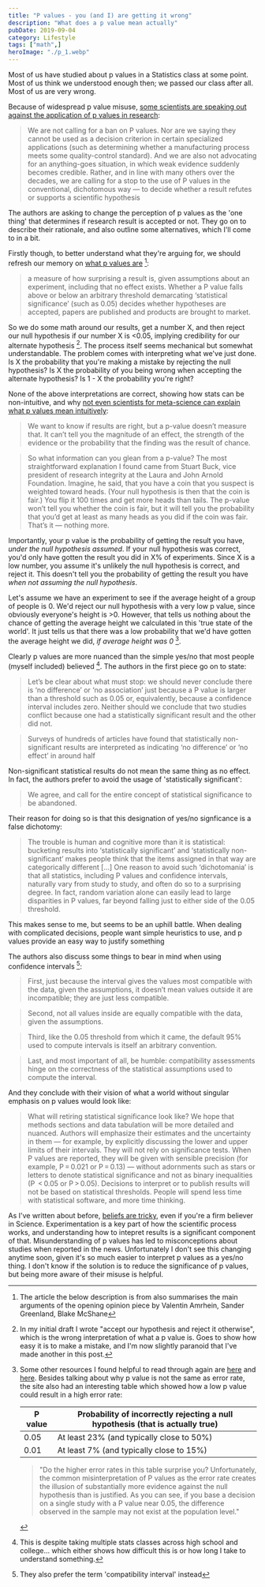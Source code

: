 ```yaml
---
title: "P values - you (and I) are getting it wrong"
description: "What does a p value mean actually"
pubDate: 2019-09-04
category: Lifestyle
tags: ["math",]
heroImage: "./p_1.webp"
---
```


Most of us have studied about p values in a Statistics class at some point. Most of us think we understood enough then; we passed our class after all. Most of us are very wrong. 

Because of widespread p value misuse, [some scientists are speaking out against the application of p values in research](https://www.nature.com/articles/d41586-019-00857-9 "against p values"):

> We are not calling for a ban on P values. Nor are we saying they cannot be used as a decision criterion in certain specialized applications (such as determining whether a manufacturing process meets some quality-control standard). And we are also not advocating for an anything-goes situation, in which weak evidence suddenly becomes credible. Rather, and in line with many others over the decades, we are calling for a stop to the use of P values in the conventional, dichotomous way — to decide whether a result refutes or supports a scientific hypothesis

The authors are asking to change the perception of p values as the 'one thing' that determines if research result is accepted or not. They go on to describe their rationale, and also outline some alternatives, which I'll come to in a bit.

Firstly though, to better understand what they're arguing for, we should refresh our memory on [what p values are](https://www.nature.com/articles/d41586-019-00874-8 "p values") [^1]: 

> a measure of how surprising a result is, given assumptions about an experiment, including that no effect exists. Whether a P value falls above or below an arbitrary threshold demarcating ‘statistical significance’ (such as 0.05) decides whether hypotheses are accepted, papers are published and products are brought to market.

So we do some math around our results, get a number X, and then reject our null hypothesis if our number X is <0.05, implying credibility for our alternate hypothesis [^2]. The process itself seems mechanical but somewhat understandable. The problem comes with interpreting what we've just done. Is X the probability that you're making a mistake by rejecting the null hypothesis? Is X the probability of you being wrong when accepting the alternate hypothesis? Is 1 - X the probability you're right?  

None of the above interpretations are correct, showing how stats can be non-intuitive, and why [not even scientists for meta-science can explain what p values mean intuitively](https://fivethirtyeight.com/features/not-even-scientists-can-easily-explain-p-values/? "easily explain"):

> We want to know if results are right, but a p-value doesn’t measure that. It can’t tell you the magnitude of an effect, the strength of the evidence or the probability that the finding was the result of chance.

> So what information can you glean from a p-value? The most straightforward explanation I found came from Stuart Buck, vice president of research integrity at the Laura and John Arnold Foundation. Imagine, he said, that you have a coin that you suspect is weighted toward heads. (Your null hypothesis is then that the coin is fair.) You flip it 100 times and get more heads than tails. The p-value won’t tell you whether the coin is fair, but it will tell you the probability that you’d get at least as many heads as you did if the coin was fair. That’s it — nothing more.

Importantly, your p value is the probability of getting the result you have, *under the null hypothesis assumed*. If your null hypothesis was correct, you'd only have gotten the result you did in X% of experiments. Since X is a low number, you assume it's unlikely the null hypothesis is correct, and reject it. This doesn't tell you the probability of getting the result you have *when not assuming the null hypothesis*. 

Let's assume we have an experiment to see if the average height of a group of people is 0. We'd reject our null hypothesis with a very low p value, since obviously everyone's height is >0. However, that tells us nothing about the chance of getting the average height we calculated in this 'true state of the world'. It just tells us that there was a low probability that we'd have gotten the average height we did, *if average height was 0* [^3].

Clearly p values are more nuanced than the simple yes/no that most people (myself included) believed [^4]. The authors in the first piece go on to state: 

> Let’s be clear about what must stop: we should never conclude there is ‘no difference’ or ‘no association’ just because a P value is larger than a threshold such as 0.05 or, equivalently, because a confidence interval includes zero. Neither should we conclude that two studies conflict because one had a statistically significant result and the other did not.

> Surveys of hundreds of articles have found that statistically non-significant results are interpreted as indicating ‘no difference’ or ‘no effect’ in around half

Non-significant statistical results do not mean the same thing as no effect. In fact, the authors prefer to avoid the usage of 'statistically significant':

> We agree, and call for the entire concept of statistical significance to be abandoned.

Their reason for doing so is that this designation of yes/no signficance is a false dichotomy:

> The trouble is human and cognitive more than it is statistical: bucketing results into ‘statistically significant’ and ‘statistically non-significant’ makes people think that the items assigned in that way are categorically different \[...\] One reason to avoid such ‘dichotomania’ is that all statistics, including P values and confidence intervals, naturally vary from study to study, and often do so to a surprising degree. In fact, random variation alone can easily lead to large disparities in P values, far beyond falling just to either side of the 0.05 threshold.

This makes sense to me, but seems to be an uphill battle. When dealing with complicated decisions, people want simple heuristics to use, and p values provide an easy way to justify something

The authors also discuss some things to bear in mind when using confidence intervals [^5]:

> First, just because the interval gives the values most compatible with the data, given the assumptions, it doesn’t mean values outside it are incompatible; they are just less compatible.

> Second, not all values inside are equally compatible with the data, given the assumptions.

> Third, like the 0.05 threshold from which it came, the default 95% used to compute intervals is itself an arbitrary convention.

> Last, and most important of all, be humble: compatibility assessments hinge on the correctness of the statistical assumptions used to compute the interval.

And they conclude with their vision of what a world without singular emphasis on p values would look like:

> What will retiring statistical significance look like? We hope that methods sections and data tabulation will be more detailed and nuanced. Authors will emphasize their estimates and the uncertainty in them — for example, by explicitly discussing the lower and upper limits of their intervals. They will not rely on significance tests. When P values are reported, they will be given with sensible precision (for example, P = 0.021 or P = 0.13) — without adornments such as stars or letters to denote statistical significance and not as binary inequalities (P  < 0.05 or P > 0.05). Decisions to interpret or to publish results will not be based on statistical thresholds. People will spend less time with statistical software, and more time thinking.

As I've written about before, [beliefs are tricky](https://www.leonlinsx.com/tell-me-why/ "belief"), even if you're a firm believer in Science. Experimentation is a key part of how the scientific process works, and understanding how to intepret results is a significant component of that. Misunderstanding of p values has led to misconceptions about studies when reported in the news. Unfortunately I don't see this changing anytime soon, given it's so much easier to interpret p values as a yes/no thing. I don't know if the solution is to reduce the significance of p values, but being more aware of their misuse is helpful. 


[^1]: The article the below description is from also summarises the main arguments of the opening opinion piece by Valentin Amrhein, Sander Greenland, Blake McShane

[^2]: In my initial draft I wrote "accept our hypothesis and reject it otherwise", which is the wrong interpretation of what a p value is. Goes to show how easy it is to make a mistake, and I'm now slightly paranoid that I've made another in this post.

[^3]: Some other resources I found helpful to read through again are [here](https://blog.minitab.com/blog/adventures-in-statistics-2/how-to-correctly-interpret-p-values "interpret") and [here](https://blog.minitab.com/blog/adventures-in-statistics-2/understanding-hypothesis-tests-significance-levels-alpha-and-p-values-in-statistics? "stats"). Besides talking about why p value is not the same as error rate, the site also had an interesting table which showed how a low p value could result in a high error rate:

    |P value           | Probability of incorrectly rejecting a null hypothesis (that is actually true)|
    |----------------- | ------------------------------------------------------------------------------|
    |0.05              | At least 23% (and typically close to 50%)                                     |
    |0.01              | At least 7% (and typically close to 15%)                                      |

    > "Do the higher error rates in this table surprise you? Unfortunately, the common misinterpretation of P values as the error rate creates the illusion of substantially more evidence against the null hypothesis than is justified. As you can see, if you base a decision on a single study with a P value near 0.05, the difference observed in the sample may not exist at the population level."

[^4]: This is despite taking multiple stats classes across high school and college... which either shows how difficult this is or how long I take to understand something.

[^5]: They also prefer the term 'compatibility interval' instead
